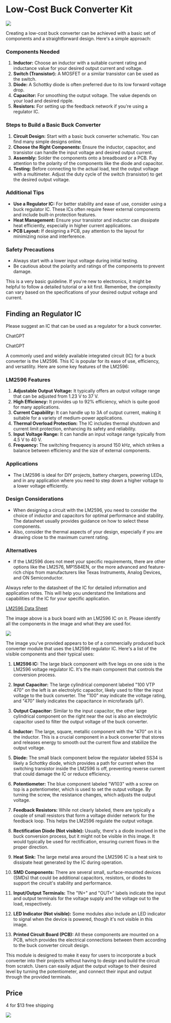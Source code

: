 # Low-Cost Buck Converter Kit

![](./buck-board.png)

Creating a low-cost buck converter can be achieved with a basic set of components and a straightforward design. Here's a simple approach:

### Components Needed

1.  **Inductor:** Choose an inductor with a suitable current rating and inductance value for your desired output current and voltage.
2.  **Switch (Transistor):** A MOSFET or a similar transistor can be used as the switch.
3.  **Diode:** A Schottky diode is often preferred due to its low forward voltage drop.
4.  **Capacitor:** For smoothing the output voltage. The value depends on your load and desired ripple.
5.  **Resistors:** For setting up the feedback network if you're using a regulator IC.

### Steps to Build a Basic Buck Converter

1.  **Circuit Design:** Start with a basic buck converter schematic. You can find many simple designs online.
2.  **Choose the Right Components:** Ensure the inductor, capacitor, and transistor can handle the input voltage and desired output current.
3.  **Assembly:** Solder the components onto a breadboard or a PCB. Pay attention to the polarity of the components like the diode and capacitor.
4.  **Testing:** Before connecting to the actual load, test the output voltage with a multimeter. Adjust the duty cycle of the switch (transistor) to get the desired output voltage.

### Additional Tips

-   **Use a Regulator IC:** For better stability and ease of use, consider using a buck regulator IC. These ICs often require fewer external components and include built-in protection features.
-   **Heat Management:** Ensure your transistor and inductor can dissipate heat efficiently, especially in higher current applications.
-   **PCB Layout:** If designing a PCB, pay attention to the layout for minimizing noise and interference.

### Safety Precautions

-   Always start with a lower input voltage during initial testing.
-   Be cautious about the polarity and ratings of the components to prevent damage.

This is a very basic guideline. If you're new to electronics, it might be helpful to follow a detailed tutorial or a kit first. Remember, the complexity can vary based on the specifications of your desired output voltage and current.

## Finding an Regulator IC

Please suggest an IC that can be used as a regulator for a buck converter.

ChatGPT

ChatGPT

A commonly used and widely available integrated circuit (IC) for a buck converter is the LM2596. This IC is popular for its ease of use, efficiency, and versatility. Here are some key features of the LM2596:

### LM2596 Features

1.  **Adjustable Output Voltage:** It typically offers an output voltage range that can be adjusted from 1.23 V to 37 V.
2.  **High Efficiency:** It provides up to 92% efficiency, which is quite good for many applications.
3.  **Current Capability:** It can handle up to 3A of output current, making it suitable for a variety of medium-power applications.
4.  **Thermal Overload Protection:** The IC includes thermal shutdown and current limit protection, enhancing its safety and reliability.
5.  **Input Voltage Range:** It can handle an input voltage range typically from 4.5 V to 40 V.
6.  **Frequency:** The switching frequency is around 150 kHz, which strikes a balance between efficiency and the size of external components.

### Applications

-   The LM2596 is ideal for DIY projects, battery chargers, powering LEDs, and in any application where you need to step down a higher voltage to a lower voltage efficiently.

### Design Considerations

-   When designing a circuit with the LM2596, you need to consider the choice of inductor and capacitors for optimal performance and stability. The datasheet usually provides guidance on how to select these components.
-   Also, consider the thermal aspects of your design, especially if you are drawing close to the maximum current rating.

### Alternatives

-   If the LM2596 does not meet your specific requirements, there are other options like the LM2576, MP1584EN, or the more advanced and feature-rich chips from manufacturers like Texas Instruments, Analog Devices, and ON Semiconductor.

Always refer to the datasheet of the IC for detailed information and application notes. This will help you understand the limitations and capabilities of the IC for your specific application.

[LM2596 Data Sheet](https://www.ti.com/lit/ds/symlink/lm2596.pdf)

The image above is a buck board with an LM2596 IC on it. Please identify all the components in the image and what they are used for.

![](./buck-board.png)

The image you've provided appears to be of a commercially produced buck converter module that uses the LM2596 regulator IC. Here's a list of the visible components and their typical uses:

1.  **LM2596 IC:** The large black component with five legs on one side is the LM2596 voltage regulator IC. It's the main component that controls the conversion process.

2.  **Input Capacitor:** The large cylindrical component labeled "100 VTP 470" on the left is an electrolytic capacitor, likely used to filter the input voltage to the buck converter. The "100" may indicate the voltage rating, and "470" likely indicates the capacitance in microfarads (μF).

3.  **Output Capacitor:** Similar to the input capacitor, the other large cylindrical component on the right near the out is also an electrolytic capacitor used to filter the output voltage of the buck converter.

4.  **Inductor:** The large, square, metallic component with the "470" on it is the inductor. This is a crucial component in a buck converter that stores and releases energy to smooth out the current flow and stabilize the output voltage.

5.  **Diode:** The small black component below the regulator labeled SS34 is likely a Schottky diode, which provides a path for current when the switching transistor inside the LM2596 is off, preventing reverse current that could damage the IC or reduce efficiency.

6.  **Potentiometer:** The blue component labeled "W103" with a screw on top is a potentiometer, which is used to set the output voltage. By turning the screw, the resistance changes, which adjusts the output voltage.

7.  **Feedback Resistors:** While not clearly labeled, there are typically a couple of small resistors that form a voltage divider network for the feedback loop. This helps the LM2596 regulate the output voltage.

8.  **Rectification Diode (Not visible):** Usually, there's a diode involved in the buck conversion process, but it might not be visible in this image. It would typically be used for rectification, ensuring current flows in the proper direction.

9.  **Heat Sink:** The large metal area around the LM2596 IC is a heat sink to dissipate heat generated by the IC during operation.

10.  **SMD Components:** There are several small, surface-mounted devices (SMDs) that could be additional capacitors, resistors, or diodes to support the circuit's stability and performance.

11.  **Input/Output Terminals:** The "IN+" and "OUT+" labels indicate the input and output terminals for the voltage supply and the voltage out to the load, respectively.

12.  **LED Indicator (Not visible):** Some modules also include an LED indicator to signal when the device is powered, though it's not visible in this image.

13.  **Printed Circuit Board (PCB):** All these components are mounted on a PCB, which provides the electrical connections between them according to the buck converter circuit design.

This module is designed to make it easy for users to incorporate a buck converter into their projects without having to design and build the circuit from scratch. Users can easily adjust the output voltage to their desired level by turning the potentiometer, and connect their input and output through the provided terminals.

## Price

4 for $13 free shipping

![](./qty-4.png)